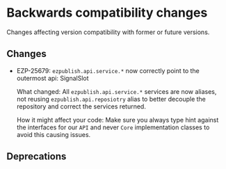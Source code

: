 # Backwards compatibility changes

Changes affecting version compatibility with former or future versions.

## Changes
- EZP-25679: `ezpublish.api.service.*` now correctly point to the outermost api: SignalSlot

  What changed: All `ezpublish.api.service.*` services are now aliases, not reusing `ezpublish.api.reposiotry` alias to better decouple the repository and correct the services returned.

  How it might affect your code: Make sure you always type hint against the interfaces for our `API` and never `Core` implementation classes to avoid this causing issues.

## Deprecations
